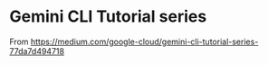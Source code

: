 # Gemini CLI Tutorial series

From https://medium.com/google-cloud/gemini-cli-tutorial-series-77da7d494718
